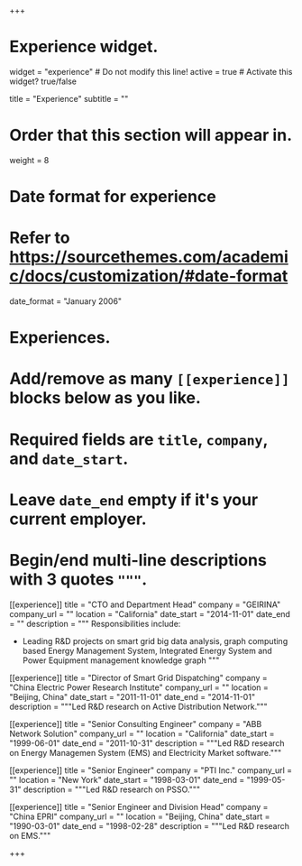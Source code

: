+++
# Experience widget.
widget = "experience"  # Do not modify this line!
active = true  # Activate this widget? true/false

title = "Experience"
subtitle = ""

# Order that this section will appear in.
weight = 8

# Date format for experience
#   Refer to https://sourcethemes.com/academic/docs/customization/#date-format
date_format = "January 2006"

# Experiences.
#   Add/remove as many `[[experience]]` blocks below as you like.
#   Required fields are `title`, `company`, and `date_start`.
#   Leave `date_end` empty if it's your current employer.
#   Begin/end multi-line descriptions with 3 quotes `"""`.
[[experience]]
  title = "CTO and Department Head"
  company = "GEIRINA"
  company_url = ""
  location = "California"
  date_start = "2014-11-01"
  date_end = ""
  description = """
  Responsibilities include:
  
  * Leading R&D projects on smart grid big data analysis, graph computing based Energy Management System, Integrated Energy System and Power Equipment management knowledge graph
  """

[[experience]]
  title = "Director of Smart Grid Dispatching"
  company = "China Electric Power Research Institute"
  company_url = ""
  location = "Beijing, China"
  date_start = "2011-11-01"
  date_end = "2014-11-01"
  description = """Led R&D research on Active Distribution Network."""

[[experience]]
  title = "Senior Consulting Engineer"
  company = "ABB Network Solution"
  company_url = ""
  location = "California"
  date_start = "1999-06-01"
  date_end = "2011-10-31"
  description = """Led R&D research on Energy Managemen System (EMS) and Electricity Market software."""
  
 [[experience]]
  title = "Senior Engineer"
  company = "PTI Inc."
  company_url = ""
  location = "New York"
  date_start = "1998-03-01"
  date_end = "1999-05-31"
  description = """Led R&D research on PSSO."""
  
   [[experience]]
  title = "Senior Engineer and Division Head"
  company = "China EPRI"
  company_url = ""
  location = "Beijing, China"
  date_start = "1990-03-01"
  date_end = "1998-02-28"
  description = """Led R&D research on EMS."""
  
+++
